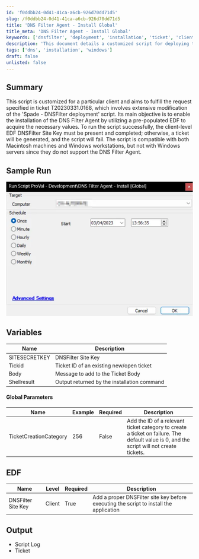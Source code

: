 ```yaml
---
id: 'f0ddbb24-0d41-41ca-a6cb-926d70dd71d5'
slug: /f0ddbb24-0d41-41ca-a6cb-926d70dd71d5
title: 'DNS Filter Agent - Install Global'
title_meta: 'DNS Filter Agent - Install Global'
keywords: ['dnsfilter', 'deployment', 'installation', 'ticket', 'client', 'edf', 'macintosh', 'windows']
description: 'This document details a customized script for deploying the DNS Filter Agent, specifically designed to meet the requirements of ticket T20230331.0168. It outlines the necessary EDF values, compatible operating systems, and the process for handling installation failures through ticket creation.'
tags: ['dns', 'installation', 'windows']
draft: false
unlisted: false
---
```


## Summary

This script is customized for a particular client and aims to fulfill the request specified in ticket T20230331.0168, which involves extensive modification of the 'Spade - DNSFilter deployment' script. Its main objective is to enable the installation of the DNS Filter Agent by utilizing a pre-populated EDF to acquire the necessary values. To run the script successfully, the client-level EDF DNSFilter Site Key must be present and completed; otherwise, a ticket will be generated, and the script will fail. The script is compatible with both Macintosh machines and Windows workstations, but not with Windows servers since they do not support the DNS Filter Agent.

## Sample Run

![Sample Run](../../../static/img/docs/f0ddbb24-0d41-41ca-a6cb-926d70dd71d5/image_1_1.webp)

## Variables

| Name           | Description                                   |
|----------------|-----------------------------------------------|
| SITESECRETKEY  | DNSFilter Site Key                           |
| Tickid         | Ticket ID of an existing new/open ticket     |
| Body           | Message to add to the Ticket Body            |
| Shellresult    | Output returned by the installation command   |

#### Global Parameters

| Name                    | Example | Required | Description                                                                                   |
|-------------------------|---------|----------|-----------------------------------------------------------------------------------------------|
| TicketCreationCategory   | 256     | False    | Add the ID of a relevant ticket category to create a ticket on failure. The default value is 0, and the script will not create tickets. |

## EDF

| Name                   | Level  | Required | Description                                                                                   |
|------------------------|--------|----------|-----------------------------------------------------------------------------------------------|
| DNSFilter Site Key     | Client | True     | Add a proper DNSFilter site key before executing the script to install the application        |

## Output

- Script Log
- Ticket